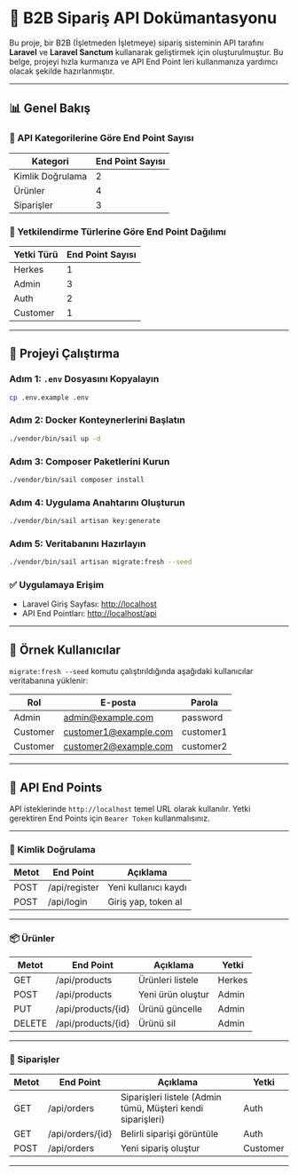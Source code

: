 
# 🛒 B2B Sipariş API Dokümantasyonu

Bu proje, bir B2B (İşletmeden İşletmeye) sipariş sisteminin API tarafını **Laravel** ve **Laravel Sanctum** kullanarak geliştirmek için oluşturulmuştur. Bu belge, projeyi hızla kurmanıza ve API End Point leri kullanmanıza yardımcı olacak şekilde hazırlanmıştır.

---

## 📊 Genel Bakış

### 🔹 API Kategorilerine Göre End Point Sayısı

| Kategori             | End Point Sayısı |
|----------------------|-----------------|
| Kimlik Doğrulama     | 2               |
| Ürünler              | 4               |
| Siparişler           | 3               |

### 🔹 Yetkilendirme Türlerine Göre End Point Dağılımı

| Yetki Türü | End Point Sayısı |
|------------|-----------------|
| Herkes     | 1               |
| Admin      | 3               |
| Auth       | 2               |
| Customer   | 1               |

---

## 🚀 Projeyi Çalıştırma

### Adım 1: `.env` Dosyasını Kopyalayın

```bash
cp .env.example .env
```

### Adım 2: Docker Konteynerlerini Başlatın

```bash
./vendor/bin/sail up -d
```

### Adım 3: Composer Paketlerini Kurun

```bash
./vendor/bin/sail composer install
```

### Adım 4: Uygulama Anahtarını Oluşturun

```bash
./vendor/bin/sail artisan key:generate
```

### Adım 5: Veritabanını Hazırlayın

```bash
./vendor/bin/sail artisan migrate:fresh --seed
```

### ✅ Uygulamaya Erişim

- Laravel Giriş Sayfası: [http://localhost](http://localhost)
- API End Pointları: [http://localhost/api](http://localhost/api)

---

## 👤 Örnek Kullanıcılar

`migrate:fresh --seed` komutu çalıştırıldığında aşağıdaki kullanıcılar veritabanına yüklenir:

| Rol      | E-posta               | Parola     |
|----------|------------------------|------------|
| Admin    | admin@example.com      | password   |
| Customer | customer1@example.com  | customer1  |
| Customer | customer2@example.com  | customer2  |

---

## 🔌 API End Points

API isteklerinde `http://localhost` temel URL olarak kullanılır. Yetki gerektiren End Points için `Bearer Token` kullanmalısınız.

---

### 🔐 Kimlik Doğrulama

| Metot | End Point      | Açıklama                |
|-------|---------------|--------------------------|
| POST  | /api/register | Yeni kullanıcı kaydı     |
| POST  | /api/login    | Giriş yap, token al      |

---

### 📦 Ürünler

| Metot | End Point             | Açıklama           | Yetki   |
|-------|----------------------|---------------------|---------|
| GET   | /api/products        | Ürünleri listele    | Herkes  |
| POST  | /api/products        | Yeni ürün oluştur   | Admin   |
| PUT   | /api/products/{id}   | Ürünü güncelle      | Admin   |
| DELETE| /api/products/{id}   | Ürünü sil           | Admin   |

---

### 🛒 Siparişler

| Metot | End Point             | Açıklama                                                  | Yetki     |
|-------|----------------------|-------------------------------------------------------------|-----------|
| GET   | /api/orders          | Siparişleri listele (Admin tümü, Müşteri kendi siparişleri)| Auth      |
| GET   | /api/orders/{id}     | Belirli siparişi görüntüle                                | Auth      |
| POST  | /api/orders          | Yeni sipariş oluştur                                      | Customer  |

---
